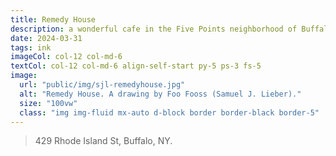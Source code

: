 ```yaml
---
title: Remedy House
description: a wonderful cafe in the Five Points neighborhood of Buffalo, NY.
date: 2024-03-31
tags: ink
imageCol: col-12 col-md-6
textCol: col-12 col-md-6 align-self-start py-5 ps-3 fs-5
image:
  url: "public/img/sjl-remedyhouse.jpg"
  alt: "Remedy House. A drawing by Foo Fooss (Samuel J. Lieber)."
  size: "100vw"
  class: "img img-fluid mx-auto d-block border border-black border-5"
---
```


> 429 Rhode Island St, Buffalo, NY.

